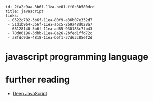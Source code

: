 ```
id: 2fa2c9aa-3b6f-11ea-be01-ff0c3b580dcd
title: javascript
links: 
 - 0522c702-3b6f-11ea-80f9-a36b07e332d7
 - 51d1b9b4-3b6f-11ea-abc5-2b9a48d028a7
 - 68128140-3b6f-11ea-ad85-930183c7fb43
 - 70d06196-3dbb-11ea-8a26-2bfed1ffd72c
 - a8fdc9de-4818-11ea-b6f1-37d63c85ef2d
```

# javascript programming language

# further reading

* [Deep JavaScript][1]

[1]: https://exploringjs.com/deep-js/toc.html
